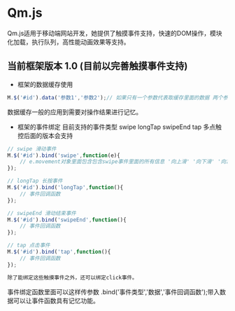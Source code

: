 Qm.js
==

Qm.js适用于移动端网站开发，她提供了触摸事件支持，快速的DOM操作，模块化加载，执行队列，高性能动画效果等支持。
## 当前框架版本 1.0 (目前以完善触摸事件支持)

* 框架的数据缓存使用
```javascript
M.$('#id').data('参数1','参数2');// 如果只有一个参数代表取缓存里面的数据 两个参数代表设置数据第一个参数为键
```
数据缓存一般的应用到需要对操作结果进行记忆。

* 框架的事件绑定
目前支持的事件类型 swipe longTap swipeEnd tap 多点触控后面的版本会支持
```javascript
// swipe 滑动事件
M.$('#id').bind('swipe',function(e){
	// e.movement对象里面包含包含swipe事件里面的所有信息 '向上滑' '向下滑' '向左滑' '向右滑'
});

// longTap 长按事件
M.$('#id').bind('longTap',function(){
	// 事件回调函数
});

// swipeEnd 滑动结束事件
M.$('#id').bind('swipeEnd',function(){
	// 事件回调函数
});

// tap 点击事件
M.$('#id').bind('tap',function(){
	// 事件回调函数
});

除了能绑定这些触摸事件之外，还可以绑定click事件。
```
事件绑定函数里面可以这样传参数 .bind('事件类型','数据','事件回调函数');带入数据可以让事件函数具有记忆功能。